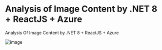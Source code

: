 # Analysis of Image Content by .NET 8 + ReactJS + Azure
Analysis Of Image Content by .NET 8 + ReactJS + Azure

![image](https://github.com/ngtduc693/AI-Analysis-Of-Image-Content-by-.NET8-ReactJS-Azure/assets/58723762/807ea062-8c3d-4b61-995b-9062ea6a85d3)
